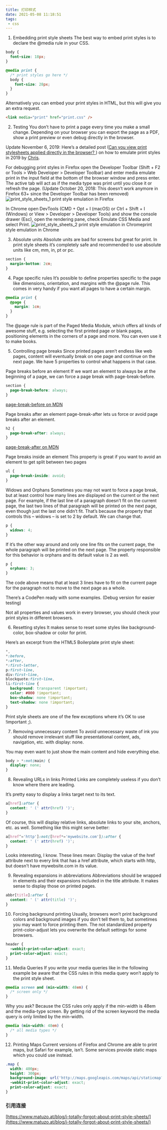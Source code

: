 ```yaml
---
title: 打印样式
date: 2021-05-08 11:18:51
tags:
 - css
---
```


1. Embedding print style sheets
The best way to embed print styles is to declare the @media rule in your CSS.

```css
body {
  font-size: 18px;
}

@media print {
  /* print styles go here */
  body {
    font-size: 28px;
  }
}
```
Alternatively you can embed your print styles in HTML, but this will give you an extra request.

```html
<link media="print" href="print.css" />
```
2. Testing
You don’t have to print a page every time you make a small change. Depending on your browser you can export the page as a PDF, show a print preview or even debug directly in the browser.

Update November 6, 2019: Here’s a detailed post ([Can you view print stylesheets applied directly in the browser? ](https://css-tricks.com/can-you-view-print-stylesheets-applied-directly-in-the-browser/)) on how to emulate print styles in 2019 by [Chris](https://twitter.com/chriscoyier).

For debugging print styles in Firefox open the Developer Toolbar (Shift + F2 or Tools > Web Developer > Developer Toolbar) and enter media emulate print in the input field at the bottom of the browser window and press enter. The active tab will act as if the media type was print until you close it or refresh the page. (Update October 20, 2018: This doesn’t work anymore in Firefox 63+ since the Developer Toolbar has been removed)
![print_style_sheets_1](http://q.265265.xyz/imgs/blog/print_style_sheets_1.png)
print style emulation in Firefox

In Chrome open DevTools (CMD + Opt + I (macOS) or Ctrl + Shift + I (Windows) or View > Developer > Developer Tools) and show the console drawer (Esc), open the rendering pane, check Emulate CSS Media and select Print.
![print_style_sheets_2](http://q.265265.xyz/imgs/blog/print_style_sheets_2.png)
print style emulation in Chromeprint style emulation in Chrome

3. Absolute units
Absolute units are bad for screens but great for print. In print style sheets it’s completely safe and recommended to use absolute units like cm, mm, in, pt or pc.

```css
section {
  margin-bottom: 2cm;
}
```
4. Page specific rules
It’s possible to define properties specific to the page like dimensions, orientation, and margins with the @page rule. This comes in very handy if you want all pages to have a certain margin.
```css
@media print {
  @page {
    margin: 1cm;
  }
}
```
The @page rule is part of the Paged Media Module, which offers all kinds of awesome stuff, e.g. selecting the first printed page or blank pages, positioning elements in the corners of a page and more. You can even use it to make books.

5. Controlling page breaks
Since printed pages aren’t endless like web pages, content will eventually break on one page and continue on the next page. We have 5 properties to control what happens in that case.

Page breaks before an element
If we want an element to always be at the beginning of a page, we can force a page break with page-break-before.
```css
section {
  page-break-before: always;
}
```
[page-break-before on MDN](https://developer.mozilla.org/en-US/docs/Web/CSS/page-break-before)

Page breaks after an element
page-break-after lets us force or avoid page breaks after an element.
```css
h2 {
  page-break-after: always;
}
```
[page-break-after on MDN](https://developer.mozilla.org/en-US/docs/Web/CSS/page-break-after)

Page breaks inside an element
This property is great if you want to avoid an element to get split between two pages
```css
ul {
  page-break-inside: avoid;
}
```

Widows and Orphans
Sometimes you may not want to force a page break, but at least control how many lines are displayed on the current or the next page. For example, if the last line of a paragraph doesn’t fit on the current page, the last two lines of that paragraph will be printed on the next page, even though just the last one didn’t fit. That’s because the property that controls this – widows – is set to 2 by default. We can change that.
```css
p {
  widows: 4;
}
```
If it’s the other way around and only one line fits on the current page, the whole paragraph will be printed on the next page. The property responsible for this behavior is orphans and its default value is 2 as well.
```css
p {
  orphans: 3;
}
```
The code above means that at least 3 lines have to fit on the current page for the paragraph not to move to the next page as a whole.

There’s a CodePen ready with some examples. (Debug version for easier testing)

Not all properties and values work in every browser, you should check your print styles in different browsers.

6. Resetting styles
It makes sense to reset some styles like background-color, box-shadow or color for print.

Here’s an excerpt from the HTML5 Boilerplate print style sheet:
```css
*,
*:before,
*:after,
*:first-letter,
p:first-line,
div:first-line,
blockquote:first-line,
li:first-line {
  background: transparent !important;
  color: #000 !important;
  box-shadow: none !important;
  text-shadow: none !important;
}
```
Print style sheets are one of the few exceptions where it’s OK to use !important ;).

7. Removing unnecessary content
To avoid unnecessary waste of ink you should remove irrelevant stuff like presentational content, ads, navigation, etc. with display: none.

You may even want to just show the main content and hide everything else.
```css
body > *:not(main) {
  display: none;
}
```
8. Revealing URLs in links
Printed Links are completely useless if you don’t know where there are leading.

It’s pretty easy to display a links target next to its text.
```css
a[href]:after {
  content: ' (' attr(href) ')';
}
```
Of course, this will display relative links, absolute links to your site, anchors, etc. as well. Something like this might serve better:
```css
a[href^='http']:not([href*='mywebsite.com']):after {
  content: ' (' attr(href) ')';
}
```
Looks interesting, I know. These lines mean: Display the value of the href attribute next to every link that has a href attribute, which starts with http, but doesn't have mywebsite.com in its value.

9. Revealing expansions in abbreviations
Abbreviations should be wrapped in <abbr> elements and their expansions included in the title attribute. It makes sense to display those on printed pages.
```css
abbr[title]:after {
  content: ' (' attr(title) ')';
}
```
10. Forcing background printing
Usually, browsers won’t print background colors and background images if you don’t tell them to, but sometimes you may want to force printing them. The not standardized property print-color-adjust lets you overwrite the default settings for some browsers.
```css
header {
  -webkit-print-color-adjust: exact;
  print-color-adjust: exact;
}
```
11. Media Queries
If you write your media queries like in the following example be aware that the CSS rules in this media query won’t apply to the print style sheet.
```css
@media screen and (min-width: 48em) {
  /* screen only */
}
```
Why you ask? Because the CSS rules only apply if the min-width is 48em and the media-type screen. By getting rid of the screen keyword the media query is only limited by the min-width.
```css
@media (min-width: 48em) {
  /* all media types */
}
```
12. Printing Maps
Current versions of Firefox and Chrome are able to print maps, but Safari for example, isn’t. Some services provide static maps which you could use instead.
```css
.map {
  width: 400px;
  height: 300px;
  background-image: url('http://maps.googleapis.com/maps/api/staticmap?center=Wien+Floridsdorf&zoom=13&scale=false&size=400x300&maptype=roadmap&format=png&visual_refresh=true');
  -webkit-print-color-adjust: exact;
  print-color-adjust: exact;
}
```

### 引用连接
[https://www.matuzo.at/blog/i-totally-forgot-about-print-style-sheets/](https://www.matuzo.at/blog/i-totally-forgot-about-print-style-sheets/)